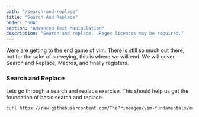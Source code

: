 ```yaml
---
path: "/search-and-replace"
title: "Search And Replace"
order: "50A"
section: "Advanced Text Manipulation"
description: "Search and replace.  Regex licences may be required."
---
```


Were are getting to the end game of vim.  There is still so much out there, but
for the sake of surveying, this is where we will end.  We will cover Search and
Replace, Macros, and finally registers.

### Search and Replace
Lets go through a search and replace exercise.  This should help us get the
foundation of basic search and replace

```bash
curl https://raw.githubusercontent.com/ThePrimeagen/vim-fundamentals/master/course-website/lessons/exercise-3-search-and-replace.md > exercise.md && vim exercise.md
```

